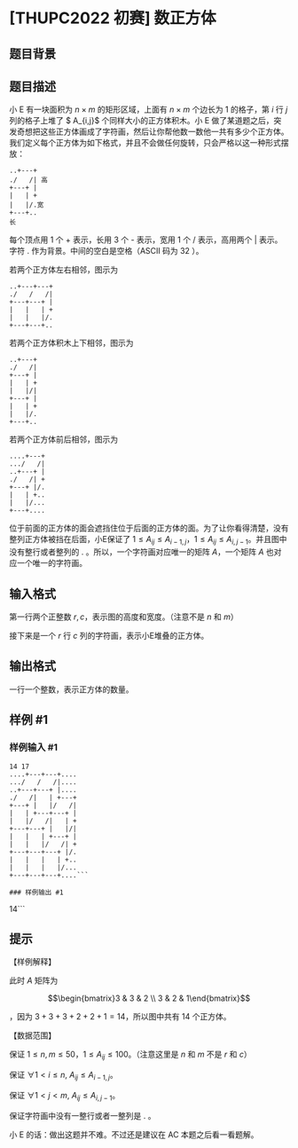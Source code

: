 # [THUPC2022 初赛] 数正方体

## 题目背景



## 题目描述

小 E 有一块面积为 $n\times m$ 的矩形区域，上面有 $n\times m$ 个边长为 $1$ 的格子，第 $i$ 行 $j$ 列的格子上堆了 $ A_{i,j}$ 个同样大小的正方体积木。小 E 做了某道题之后，突发奇想把这些正方体画成了字符画，然后让你帮他数一数他一共有多少个正方体。我们定义每个正方体为如下格式，并且不会做任何旋转，只会严格以这一种形式摆放：

```
..+---+
./   /| 高
+---+ |
|   | +
|   |/.宽
+---+..
长
```

每个顶点用 $1$ 个 + 表示，长用 $3$ 个 - 表示，宽用 $1$ 个 / 表示，高用两个 | 表示。字符 . 作为背景。中间的空白是空格（ASCII 码为 $32$ ）。

若两个正方体左右相邻，图示为

```
..+---+---+
./   /   /|
+---+---+ |
|   |   | +
|   |   |/.
+---+---+..
```

若两个正方体积木上下相邻，图示为

```
..+---+
./   /|
+---+ |
|   | +
|   |/|
+---+ |
|   | +
|   |/.
+---+..
```

若两个正方体前后相邻，图示为

```
....+---+
.../   /|
..+---+ |
./   /| +
+---+ |/.
|   | +..
|   |/...
+---+....
```

位于前面的正方体的面会遮挡住位于后面的正方体的面。为了让你看得清楚，没有整列正方体被挡在后面，小E保证了 $1\le A_{ij} \le A_{i-1,j}$，$1\le A_{ij}\le A_{i,j-1}$。并且图中没有整行或者整列的 . 。所以，一个字符画对应唯一的矩阵 $A$，一个矩阵 $A$ 也对应一个唯一的字符画。

## 输入格式

第一行两个正整数 $r,c$，表示图的高度和宽度。（注意不是 $n$ 和 $m$）

接下来是一个 $r$ 行 $c$ 列的字符画，表示小E堆叠的正方体。

## 输出格式

一行一个整数，表示正方体的数量。

## 样例 #1

### 样例输入 #1
```
14 17
....+---+---+....
.../   /   /|....
..+---+---+ |....
./   /|   | +---+
+---+ |   |/   /|
|   | +---+---+ |
|   |/   /|   | +
+---+---+ |   |/|
|   |   | +---+ |
|   |   |/   /| +
+---+---+---+ |/.
|   |   |   | +..
|   |   |   |/...
+---+---+---+....```

### 样例输出 #1

```
14```

## 提示

【样例解释】

此时 $A$ 矩阵为 

$$\begin{bmatrix}3 & 3 & 2 \\ 3 & 2 & 1\end{bmatrix}$$

，因为 $3+3+3+2+2+1=14$，所以图中共有 $14$ 个正方体。

【数据范围】

保证 $1\le n,m \le 50$，$1\le A_{ij}\le 100$。（注意这里是 $n$ 和 $m$ 不是 $r$ 和 $c$）

保证 $\forall 1<i\le n$, $A_{ij}\le A_{i-1,j}$。

保证 $\forall 1<j<m$, $A_{ij}\le A_{i,j-1}$。

保证字符画中没有一整行或者一整列是 . 。

小 E 的话：做出这题并不难。不过还是建议在 AC 本题之后看一看题解。
